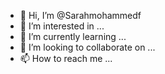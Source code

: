 - 👋 Hi, I’m @Sarahmohammedf
- 👀 I’m interested in ...
- 🌱 I’m currently learning ...
- 💞️ I’m looking to collaborate on ...
- 📫 How to reach me ...

<!---
Sarahmohammedf/Sarahmohammedf is a ✨ special ✨ repository because its `README.md` (this file) appears on your GitHub profile.
You can click the Preview link to take a look at your changes.
--->
